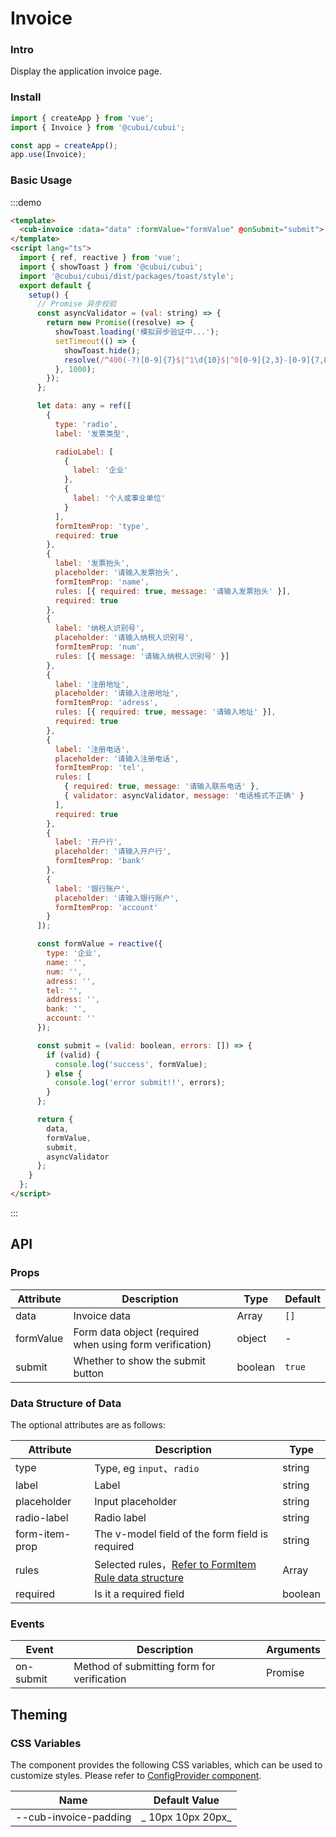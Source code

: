 # Invoice

### Intro

Display the application invoice page.

### Install

```javascript
import { createApp } from 'vue';
import { Invoice } from '@cubui/cubui';

const app = createApp();
app.use(Invoice);
```

### Basic Usage

:::demo

```html
<template>
  <cub-invoice :data="data" :formValue="formValue" @onSubmit="submit"> </cub-invoice>
</template>
<script lang="ts">
  import { ref, reactive } from 'vue';
  import { showToast } from '@cubui/cubui';
  import '@cubui/cubui/dist/packages/toast/style';
  export default {
    setup() {
      // Promise 异步校验
      const asyncValidator = (val: string) => {
        return new Promise((resolve) => {
          showToast.loading('模拟异步验证中...');
          setTimeout(() => {
            showToast.hide();
            resolve(/^400(-?)[0-9]{7}$|^1\d{10}$|^0[0-9]{2,3}-[0-9]{7,8}$/.test(val));
          }, 1000);
        });
      };

      let data: any = ref([
        {
          type: 'radio',
          label: '发票类型',

          radioLabel: [
            {
              label: '企业'
            },
            {
              label: '个人或事业单位'
            }
          ],
          formItemProp: 'type',
          required: true
        },
        {
          label: '发票抬头',
          placeholder: '请输入发票抬头',
          formItemProp: 'name',
          rules: [{ required: true, message: '请输入发票抬头' }],
          required: true
        },
        {
          label: '纳税人识别号',
          placeholder: '请输入纳税人识别号',
          formItemProp: 'num',
          rules: [{ message: '请输入纳税人识别号' }]
        },
        {
          label: '注册地址',
          placeholder: '请输入注册地址',
          formItemProp: 'adress',
          rules: [{ required: true, message: '请输入地址' }],
          required: true
        },
        {
          label: '注册电话',
          placeholder: '请输入注册电话',
          formItemProp: 'tel',
          rules: [
            { required: true, message: '请输入联系电话' },
            { validator: asyncValidator, message: '电话格式不正确' }
          ],
          required: true
        },
        {
          label: '开户行',
          placeholder: '请输入开户行',
          formItemProp: 'bank'
        },
        {
          label: '银行账户',
          placeholder: '请输入银行账户',
          formItemProp: 'account'
        }
      ]);

      const formValue = reactive({
        type: '企业',
        name: '',
        num: '',
        adress: '',
        tel: '',
        address: '',
        bank: '',
        account: ''
      });

      const submit = (valid: boolean, errors: []) => {
        if (valid) {
          console.log('success', formValue);
        } else {
          console.log('error submit!!', errors);
        }
      };

      return {
        data,
        formValue,
        submit,
        asyncValidator
      };
    }
  };
</script>
```

:::

## API

### Props

| Attribute | Description                                              | Type    | Default |
| --------- | -------------------------------------------------------- | ------- | ------- |
| data      | Invoice data                                             | Array   | `[]`    |
| formValue | Form data object (required when using form verification) | object  | -       |
| submit    | Whether to show the submit button                        | boolean | `true`  |

### Data Structure of Data

The optional attributes are as follows:

| Attribute      | Description                                                        | Type    |
| -------------- | ------------------------------------------------------------------ | ------- |
| type           | Type, eg `input`、`radio`                                          | string  |
| label          | Label                                                              | string  |
| placeholder    | Input placeholder                                                  | string  |
| radio-label    | Radio label                                                        | string  |
| form-item-prop | The v-model field of the form field is required                    | string  |
| rules          | Selected rules，[Refer to FormItem Rule data structure](#/en-US/form) | Array   |
| required       | Is it a required field                                             | boolean |

### Events

| Event     | Description                                | Arguments |
| --------- | ------------------------------------------ | --------- |
| on-submit | Method of submitting form for verification | Promise   |

## Theming

### CSS Variables

The component provides the following CSS variables, which can be used to customize styles. Please refer to [ConfigProvider component](#/en-US/component/configprovider).

| Name                  | Default Value     |
| --------------------- | ----------------- |
| --cub-invoice-padding | _ 10px 10px 20px_ |
